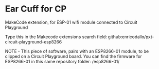 # Ear Cuff for CP
MakeCode extension, for ESP-01 wifi module connected to Circuit Playground

Type this in the Makecode extensions search field:
github:enricodallo/pxt-circuit-playground-esp8266

NOTE - This piece of software, pairs with an ESP8266-01 module, to be clipped on a Circuit Playground board. You can find the firmware for ESP8266-01 in this same repository folder: /esp8266-01/
